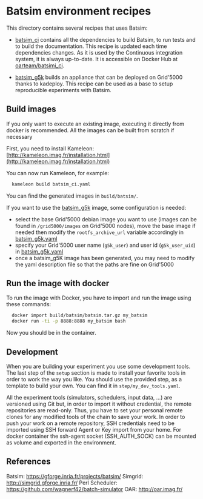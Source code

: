 Batsim environment recipes
==========================

This directory contains several recipes that uses Batsim:

- [batsim_ci](batsim_ci.yaml) contains all the dependencies to build
  Batsim, to run tests and to build the documentation.
  This recipe is updated each time dependencies changes.
  As it is used by the Continuous integration system,
  it is always up-to-date. It is accessible on Docker Hub at
  [oarteam/batsimi_ci](https://hub.docker.com/r/oarteam/batsim_ci/).

- [batsim_g5k](batsim_g5k.yaml) builds an appliance that can be deployed on
  Grid'5000 thanks to kadeploy. This recipe can be used as a base to setup
  reproducible experiments with Batsim.

Build images
------------

If you only want to execute an existing image, executing it directly from
docker is recommended.
All the images can be built from scratch if necessary

First, you need to install Kameleon:
[http://kameleon.imag.fr/installation.html](http://kameleon.imag.fr/installation.html)

You can now run Kameleon, for example:
```bash
  kameleon build batsim_ci.yaml
```
You can find the generated images in ``build/batsim/``.

If you want to use the [batsim_g5k](batsim_g5k.yaml) image,
some configuration is needed:
- select the base Grid'5000 debian image you want to use
  (images can be found in ``/grid5000/images`` on Grid'5000 nodes),
  move the base image if needed then modify the ``rootfs_archive_url``
  variable accordingly in [batsim_g5k.yaml](batsim_g5k.yaml)
- specify your Grid'5000 user name (``g5k_user``) and user id
  (``g5k_user_uid``) in [batsim_g5k.yaml](batsim_g5k.yaml)
- once a batsim_g5K image has been generated, you may need to modify the
  yaml description file so that the paths are fine on Grid'5000

Run the image with docker
-------------------------

To run the image with Docker, you have to import and run the image using these
commands:
```bash
  docker import build/batsim/batsim.tar.gz my_batsim
  docker run -ti -p 8888:8888 my_batsim bash
```

Now you should be in the container.

Development
-----------

When you are building your experiment you use some development tools. The
last step of the ``setup`` section is made to install your favorite tools
in order to work the way you like. You should use the provided step, as a
template to build your own. You can find it in ``step/my_dev_tools.yaml``.

All the experiment tools (simulators, schedulers, input data, ...) are
versioned using Git but, in order to import it without credential, the
remote repositories are read-only. Thus, you have to set your personal
remote clones for any modified tools of the chain to save your work. In
order to push your work on a remote repository, SSH credentials need to be
imported using SSH forward Agent or Key import from your home. For docker
container the ssh-agent socket (SSH_AUTH_SOCK) can be mounted as volume and
exported in the environment.


References
----------

Batsim: https://gforge.inria.fr/projects/batsim/
Simgrid: http://simgrid.gforge.inria.fr/
Perl Scheduler: https://github.com/wagnerf42/batch-simulator
OAR: http://oar.imag.fr/
